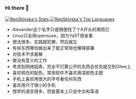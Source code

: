 ### Hi there 👋

<a align="center" href="https://github.com/RepSklvska">
<img align="center" alt="RepSklvska's Stats" src="https://github-readme-stats.vercel.app/api?username=RepSklvska&show_icons=true&hide_border=true&count_private=true" />
<img align="center" alt="RepSklvska's Top Languages" src="https://github-readme-stats.vercel.app/api/top-langs/?username=RepSklvska&show_icons=true&hide_border=true&layout=compact" />
</a>

- Alexander这个名字只是随便找了个A开头的用而已
- Linux只会用opensuse，因为YaST很省事
- 想法很多，实践就犯懒，然后就忘
- 有些东西哪怕做出来了能正常用也懒得部署
- 对技术不求甚解
- 做没有意义的工作
- 考虑到网络因素，完全不打算公开的东西会优先提交到Gitee上
- 喜欢明亮的配色，常用软件不喜欢用深颜色主题
- 手机上喜欢用很大的字号看任何东西
- 喜欢用尺寸很小的手机
- 想学的语言很多，但是基本上只会中文和英语

<!--
**RepSklvska/RepSklvska** is a ✨ _special_ ✨ repository because its `README.md` (this file) appears on your GitHub profile.

Here are some ideas to get you started:

- 🔭 I’m currently working on ...
- 🌱 I’m currently learning ...
- 👯 I’m looking to collaborate on ...
- 🤔 I’m looking for help with ...
- 💬 Ask me about ...
- 📫 How to reach me: ...
- 😄 Pronouns: ...
- ⚡ Fun fact: ...
-->
